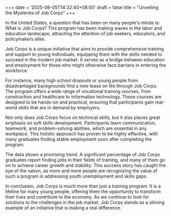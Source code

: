 +++
date = '2025-06-05T14:32:40+08:00'
draft = false
title = "Unveiling the Mysteries of Job Corps"
+++

In the United States, a question that has been on many people's minds is: What is Job Corps? This program has been making waves in the labor and education landscape, attracting the attention of job seekers, educators, and policymakers alike.

Job Corps is a unique initiative that aims to provide comprehensive training and support to young individuals, equipping them with the skills needed to succeed in the modern job market. It serves as a bridge between education and employment for those who might otherwise face barriers in entering the workforce.

For instance, many high school dropouts or young people from disadvantaged backgrounds find a new lease on life through Job Corps. The program offers a wide range of vocational training courses, from construction and healthcare to information technology. These courses are designed to be hands-on and practical, ensuring that participants gain real-world skills that are in demand by employers.

Not only does Job Corps focus on technical skills, but it also places great emphasis on soft skills development. Participants learn communication, teamwork, and problem-solving abilities, which are essential in any workplace. This holistic approach has proven to be highly effective, with many graduates finding stable employment soon after completing the program.

The data shows a promising trend. A significant percentage of Job Corps graduates report finding jobs in their fields of training, and many of them go on to achieve career growth and stability. This success story has caught the eye of the nation, as more and more people are recognizing the value of such a program in addressing youth unemployment and skills gaps.

In conclusion, Job Corps is much more than just a training program. It is a lifeline for many young people, offering them the opportunity to transform their lives and contribute to the economy. As we continue to look for solutions to the challenges in the job market, Job Corps stands as a shining example of an initiative that is making a real difference.